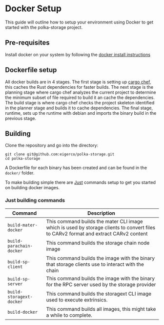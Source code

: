 # Docker Setup

This guide will outline how to setup your environment using Docker to get started with the polka-storage project.

## Pre-requisites

Install docker on your system by following the [docker install instructions](https://docs.docker.com/engine/install/)

## Dockerfile setup

All docker builds are in 4 stages. The first stage is setting up [cargo chef](https://github.com/LukeMathWalker/cargo-chef), this caches the Rust dependencies for faster builds. The next stage is the planning stage where cargo chef analyzes the current project to determine the minimum subset of file required to build it an cache the dependencies. The build stage is where cargo chef checks the project skeleton identified in the planner stage and builds it to cache dependencies. The final stage, runtime, sets up the runtime with debian and imports the binary build in the previous stage.

## Building

Clone the repository and go into the directory:

```shell
git clone git@github.com:eigerco/polka-storage.git
cd polka-storage
```

A Dockerfile for each binary has been created and can be found in the `docker/` folder.

To make building simple there are [Just](https://github.com/casey/just) commands setup to get you started on building docker images.

### Just building commands

| Command                  | Description                                                                                                                         |
| ------------------------ | ----------------------------------------------------------------------------------------------------------------------------------- |
| `build-mater-docker`     | This command builds the mater CLI image which is used by storage clients to convert files to CARv2 format and extract CARv2 content |
| `build-parachain-docker` | This command builds the storage chain node image                                                                                    |
| `build-sp-client`        | This command builds the image with the binary that storage clients use to interact with the chain                                   |
| `build-sp-server`        | This command builds the image with the binary for the RPC server used by the storage provider                                       |
| `build-storagext-docker` | This command builds the storagext CLI image used to execute extrinsics.                                                             |
| `build-docker`           | This command builds all images, this might take a while to complete.                                                                |
